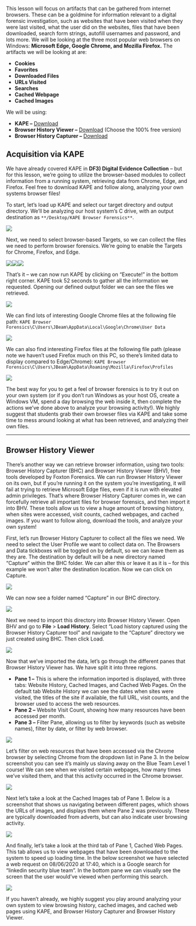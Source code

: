 This lesson will focus on artifacts that can be gathered from internet browsers. These can be a goldmine for information relevant to a digital forensic investigation, such as websites that have been visited when they were last visited, what the user did on the websites, files that have been downloaded, search form strings, autofill usernames and password, and lots more. We will be looking at the three most popular web browsers on Windows: **Microsoft Edge, Google Chrome, and Mozilla Firefox.** The artifacts we will be looking at are:

- **Cookies**
- **Favorites**
- **Downloaded Files**
- **URLs Visited**
- **Searches**
- **Cached Webpage**
- **Cached Images**

We will be using:

- **KAPE –** [Download](https://www.kroll.com/en/insights/publications/cyber/kroll-artifact-parser-extractor-kape)
- **Browser History Viewer –** [Download](https://www.foxtonforensics.com/browser-history-viewer/) (Choose the 100% free version)
- **Browser History Capturer –** [Download](https://www.foxtonforensics.com/browser-history-capturer/)
## Acquisition via KAPE

We have already covered KAPE in **DF3) Digital Evidence Collection** – but for this lesson, we’re going to utilize the browser-based modules to collect information from a running system, retrieving data from Chrome, Edge, and Firefox. Feel free to download KAPE and follow along, analyzing your own systems browser files!

To start, let’s load up KAPE and select our target directory and output directory. We’ll be analyzing our host system’s C drive, with an output destination as `**/Desktop/KAPE Browser Forensics**`.
  
![](https://d2y9h8w1ydnujs.cloudfront.net/uploads/content/images/7aeb56acf5d182eadc985f2a93ee84cffff15e6fdc49834fbd6fab3c3661cf5e2166ca227a6106a0aee263fae77c.png)

Next, we need to select browser-based Targets, so we can collect the files we need to perform browser forensics. We’re going to enable the Targets for Chrome, Firefox, and Edge.
  
![](https://d2y9h8w1ydnujs.cloudfront.net/uploads/content/images/86fd20b0d23a3dce3f3740db925b46db879000e3e155198bf010166e2f791f873c58af3a3065856c0f800e79b90b.png)![](https://d2y9h8w1ydnujs.cloudfront.net/uploads/content/images/853dee97f608ff6fd08c5ef69c95cb9a55b0f3b5df521b088e2190f4479347b0d57076e01c6af9be4610704c7442.png)![](https://d2y9h8w1ydnujs.cloudfront.net/uploads/content/images/e152803c6ea10414967d0428713ab6dd7508dbe354b283a92f57f87f4fe3c9a6a1f2a6c915223b31a2d36ead21ca.png)

That’s it – we can now run KAPE by clicking on “Execute!” in the bottom right corner. KAPE took 52 seconds to gather all the information we requested. Opening our defined output folder we can see the files we retrieved.

![](https://d2y9h8w1ydnujs.cloudfront.net/uploads/content/images/a932aa152efad7ed622e5a393b1e3f24e8424bf0a7f2027edc784ce5e23ac20862e6b11844c0113f4134633c2d68.png)

We can find lots of interesting Google Chrome files at the following file path: `KAPE Browser Forensics\C\Users\JBeam\AppData\Local\Google\Chrome\User Data`
  
![](https://d2y9h8w1ydnujs.cloudfront.net/uploads/content/images/549eee1a21b58cd9cae639ee6f963b5dd4c1fc74df350b4c6b9bda8e3b85af14f560a9d43b75ff62671eb9708618.png)

We can also find interesting Firefox files at the following file path (please note we haven’t used Firefox much on this PC, so there’s limited data to display compared to Edge/Chrome): `KAPE Browser Forensics\C\Users\JBeam\AppData\Roaming\Mozilla\Firefox\Profiles`
  
![](https://d2y9h8w1ydnujs.cloudfront.net/uploads/content/images/f17be76ee55945979b5c5a0ead02f76f12b4b811f5a3e2b04f3e5511056d6b5d6b9327c821041a9e5710bc24dec9.png)

The best way for you to get a feel of browser forensics is to try it out on your own system (or if you don’t run Windows as your host OS, create a Windows VM, spend a day browsing the web inside it, then complete the actions we’ve done above to analyze your browsing activity!). We highly suggest that students grab their own browser files via KAPE and take some time to mess around looking at what has been retrieved, and analyzing their own files.

---
## Browser History Viewer

There’s another way we can retrieve browser information, using two tools: Browser History Capturer (BHC) and Browser History Viewer (BHV), free tools developed by Foxton Forensics. We can run Browser History Viewer on its own, but if you’re running it on the system you’re investigating, it will fail at trying to retrieve Microsoft Edge files, even if it is run with elevated admin privileges. That’s where Browser History Capturer comes in, we can forcefully retrieve all important files for browser forensics, and then import it into BHV. These tools allow us to view a huge amount of browsing history, when sites were accessed, visit counts, cached webpages, and cached images. If you want to follow along, download the tools, and analyze your own system!

First, let’s run Browser History Capturer to collect all the files we need. We need to select the User Profile we want to collect data on. The Browsers and Data tickboxes will be toggled on by default, so we can leave them as they are. The destination by default will be a new directory named “Capture” within the BHC folder. We can alter this or leave it as it is – for this example we won’t alter the destination location. Now we can click on Capture.

![](https://d2y9h8w1ydnujs.cloudfront.net/uploads/content/images/8e25f0b2ae65ef409e53c29d4e83abc2a6a2d8bdf66ebd745a0ee987ff962dde318605e3cab156238d26bc1f5f48.png)

We can now see a folder named “Capture” in our BHC directory.
  
![](https://d2y9h8w1ydnujs.cloudfront.net/uploads/content/images/a71e58260c591bff1328fe850bc4e041968e3e4eecfff7d2c6c57ec1ffe7aef784ea169241a178a4fa616150bef6.png)

Next we need to import this directory into Browser History Viewer. Open BHV and go to **File** > **Load History**. Select “Load history captured using the Browser History Capturer tool” and navigate to the “Capture” directory we just created using BHC. Then click Load.
  
![](https://d2y9h8w1ydnujs.cloudfront.net/uploads/content/images/83d7777b2f9dcf80fcdc5d3cdcb8fc644c5e4d4ab351f513a118f182bbf6e6def9f220f08a0e4439231aa409e51b.png)

Now that we’ve imported the data, let’s go through the different panes that Browser History Viewer has. We have split it into three regions.

- **Pane 1 –** This is where the information imported is displayed, with three tabs: Website History, Cached Images, and Cached Web Pages. On the default tab Website History we can see the dates when sites were visited, the titles of the site if available, the full URL, visit counts, and the browser used to access the web resources.
- **Pane 2 –** Website Visit Count, showing how many resources have been accessed per month.
- **Pane 3 –** Filter Pane, allowing us to filter by keywords (such as website names), filter by date, or filter by web browser.

![](https://d2y9h8w1ydnujs.cloudfront.net/uploads/content/images/1f0756c615728b22461e1f613e2af4552b3529ecf8f475e1f283f6fbd711ce8c1bfc62a0d2481ec54d728a780b88.png)

Let’s filter on web resources that have been accessed via the Chrome browser by selecting Chrome from the dropdown list in Pane 3. In the below screenshot you can see it’s mainly us slaving away on the Blue Team Level 1 course! We can see when we visited certain webpages, how many times we’ve visited them, and that this activity occurred in the Chrome browser.

  
![](https://d2y9h8w1ydnujs.cloudfront.net/uploads/content/images/bef7dd3d3c3e68a658c3b857dc5ce9ccfa9df73e76c9edda6c33a3cab52e9a091e03aab2578b26939e13839ea9d9.png)

Next let’s take a look at the Cached Images tab of Pane 1. Below is a screenshot that shows us navigating between different pages, which shows the URLs of images, and displays them where Pane 2 was previously. These are typically downloaded from adverts, but can also indicate user browsing activity.

![](https://d2y9h8w1ydnujs.cloudfront.net/uploads/content/images/fecbf1b6e8e393337a74179514461a4637b3d628d8d1346676847eb526fa8fdc1f326291d1c94e8e1afc52f91e72.gif)

And finally, let’s take a look at the third tab of Pane 1, Cached Web Pages. This tab allows us to view webpages that have been downloaded to the system to speed up loading time. In the below screenshot we have selected a web request on 08/06/2020 at 17:40, which is a Google search for “linkedin security blue team”. In the bottom pane we can visually see the screen that the user would’ve viewed when performing this search.

![](https://d2y9h8w1ydnujs.cloudfront.net/uploads/content/images/8d9daec69d347107d94fb8cb7e14da2052d82b7e8688806b571c27f383458006326d5b1db299606e0494fa03c43c.png)

If you haven’t already, we highly suggest you play around analyzing your own system to view browsing history, cached images, and cached web pages using KAPE, and Browser History Capturer and Browser History Viewer.
